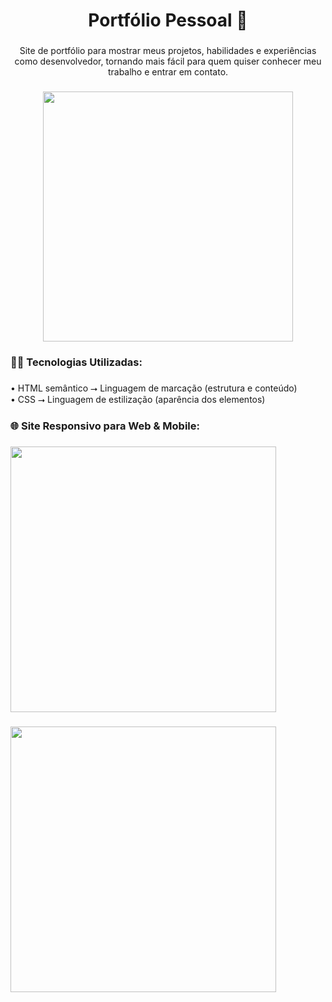 <h1 align="center">Portfólio Pessoal 📱</h1>

###

<p align="center">Site de portfólio para mostrar meus projetos, habilidades e experiências como desenvolvedor, tornando mais fácil para quem quiser conhecer meu trabalho e entrar em contato.</p>

###

<div align="center">
  <img height="400" src="https://i.imgur.com/gQ1Race.png"  />
</div>

###

<h3 align="left">👨‍💻 Tecnologias Utilizadas:</h3>

###

<p align="left">• HTML semântico ⭢ Linguagem de marcação (estrutura e conteúdo)<br>• CSS ⭢ Linguagem de estilização (aparência dos elementos)</p>

###

<h3 align="left">🌐 Site Responsivo para Web & Mobile:</h3>

###

<div align="left">
  <img height="425" src="https://i.imgur.com/8SgtjaB.png"  />
</div>

###

<div align="left">
  <img height="425" src="https://i.imgur.com/AKAOeoQ.png"  />
</div>

###
